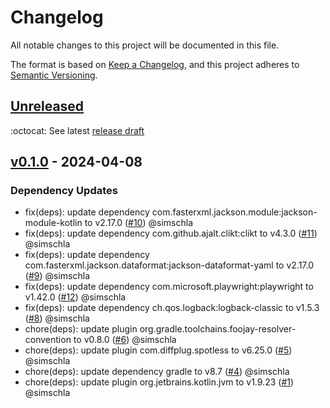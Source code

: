 # Changelog

All notable changes to this project will be documented in this file.

The format is based on [Keep a Changelog](https://keepachangelog.com/en/1.1.0/),
and this project adheres to [Semantic Versioning](https://semver.org/spec/v2.0.0.html).

## [Unreleased](https://github.com/simschla/internetbox-reboot-bot/compare/v0.1.0...HEAD)

:octocat: See latest [release draft](https://github.com/simschla/internetbox-reboot-bot/releases)

## [v0.1.0](https://github.com/simschla/internetbox-reboot-bot/compare/v0.0.0...v0.1.0) - 2024-04-08

### Dependency Updates

- fix(deps): update dependency com.fasterxml.jackson.module:jackson-module-kotlin to v2.17.0 ([#10](https://github.com/simschla/internetbox-reboot-bot/pull/10)) @simschla
- fix(deps): update dependency com.github.ajalt.clikt:clikt to v4.3.0 ([#11](https://github.com/simschla/internetbox-reboot-bot/pull/11)) @simschla
- fix(deps): update dependency com.fasterxml.jackson.dataformat:jackson-dataformat-yaml to v2.17.0 ([#9](https://github.com/simschla/internetbox-reboot-bot/pull/9)) @simschla
- fix(deps): update dependency com.microsoft.playwright:playwright to v1.42.0 ([#12](https://github.com/simschla/internetbox-reboot-bot/pull/12)) @simschla
- fix(deps): update dependency ch.qos.logback:logback-classic to v1.5.3 ([#8](https://github.com/simschla/internetbox-reboot-bot/pull/8)) @simschla
- chore(deps): update plugin org.gradle.toolchains.foojay-resolver-convention to v0.8.0 ([#6](https://github.com/simschla/internetbox-reboot-bot/pull/6)) @simschla
- chore(deps): update plugin com.diffplug.spotless to v6.25.0 ([#5](https://github.com/simschla/internetbox-reboot-bot/pull/5)) @simschla
- chore(deps): update dependency gradle to v8.7 ([#4](https://github.com/simschla/internetbox-reboot-bot/pull/4)) @simschla
- chore(deps): update plugin org.jetbrains.kotlin.jvm to v1.9.23 ([#1](https://github.com/simschla/internetbox-reboot-bot/pull/1)) @simschla
